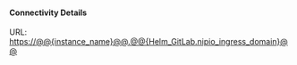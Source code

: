 
#### Connectivity Details

URL:
[https://@@{instance_name}@@.@@{Helm_GitLab.nipio_ingress_domain}@@](https://@@{instance_name}@@.@@{Helm_GitLab.nipio_ingress_domain}@@)
